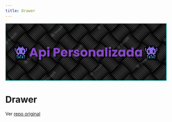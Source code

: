 ```yaml
---
title: Drawer
---
```


![a](/images/banner.png)

# Drawer

Ver [repo original](https://github.com/DJ-Raven/java-swing-drawer)